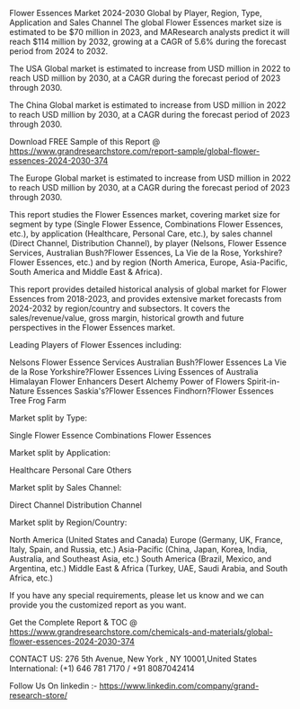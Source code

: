 Flower Essences Market 2024-2030 Global by Player, Region, Type, Application and Sales Channel
The global Flower Essences market size is estimated to be $70 million in 2023, and MAResearch analysts predict it will reach $114 million by 2032, growing at a CAGR of 5.6% during the forecast period from 2024 to 2032.

The USA Global market is estimated to increase from USD million in 2022 to reach USD million by 2030, at a CAGR during the forecast period of 2023 through 2030.

The China Global market is estimated to increase from USD million in 2022 to reach USD million by 2030, at a CAGR during the forecast period of 2023 through 2030.

Download FREE Sample of this Report @ https://www.grandresearchstore.com/report-sample/global-flower-essences-2024-2030-374

The Europe Global market is estimated to increase from USD million in 2022 to reach USD million by 2030, at a CAGR during the forecast period of 2023 through 2030.

This report studies the Flower Essences market, covering market size for segment by type (Single Flower Essence, Combinations Flower Essences, etc.), by application (Healthcare, Personal Care, etc.), by sales channel (Direct Channel, Distribution Channel), by player (Nelsons, Flower Essence Services, Australian Bush?Flower Essences, La Vie de la Rose, Yorkshire?Flower Essences, etc.) and by region (North America, Europe, Asia-Pacific, South America and Middle East & Africa).

This report provides detailed historical analysis of global market for Flower Essences from 2018-2023, and provides extensive market forecasts from 2024-2032 by region/country and subsectors. It covers the sales/revenue/value, gross margin, historical growth and future perspectives in the Flower Essences market.

Leading Players of Flower Essences including:

Nelsons
Flower Essence Services
Australian Bush?Flower Essences
La Vie de la Rose
Yorkshire?Flower Essences
Living Essences of Australia
Himalayan Flower Enhancers
Desert Alchemy
Power of Flowers
Spirit-in-Nature Essences
Saskia's?Flower Essences
Findhorn?Flower Essences
Tree Frog Farm

Market split by Type:

Single Flower Essence
Combinations Flower Essences

Market split by Application:

Healthcare
Personal Care
Others

Market split by Sales Channel:

Direct Channel
Distribution Channel

Market split by Region/Country:

North America (United States and Canada)
Europe (Germany, UK, France, Italy, Spain, and Russia, etc.)
Asia-Pacific (China, Japan, Korea, India, Australia, and Southeast Asia, etc.)
South America (Brazil, Mexico, and Argentina, etc.)
Middle East & Africa (Turkey, UAE, Saudi Arabia, and South Africa, etc.)

If you have any special requirements, please let us know and we can provide you the customized report as you want.

Get the Complete Report & TOC @ https://www.grandresearchstore.com/chemicals-and-materials/global-flower-essences-2024-2030-374

CONTACT US:
276 5th Avenue, New York , NY 10001,United States
International: (+1) 646 781 7170 / +91 8087042414

Follow Us On linkedin :- https://www.linkedin.com/company/grand-research-store/
